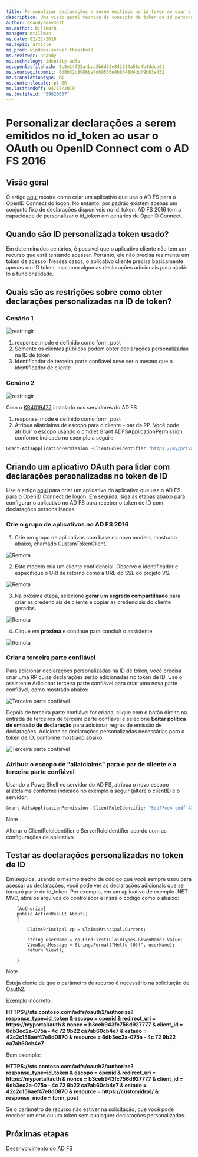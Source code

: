 ```yaml
---
title: Personalizar declarações a serem emitidos no id_token ao usar o OAuth ou OpenID Connect com o AD FS 2016
description: Uma visão geral técnica de conecpts de token de id personalizada no AD FS 2016
author: anandyadavmsft
ms.author: billmath
manager: mtillman
ms.date: 02/22/2018
ms.topic: article
ms.prod: windows-server-threshold
ms.reviewer: anandy
ms.technology: identity-adfs
ms.openlocfilehash: 8c8e14f22a4bca5b6d32e841814a58a4b4ddca01
ms.sourcegitcommit: 0d0b32c8986ba7db9536e0b8648d4ddf9b03e452
ms.translationtype: MT
ms.contentlocale: pt-BR
ms.lasthandoff: 04/17/2019
ms.locfileid: "59820637"
---
```

# <a name="customize-claims-to-be-emitted-in-idtoken-when-using-openid-connect-or-oauth-with-ad-fs-2016"></a>Personalizar declarações a serem emitidos no id_token ao usar o OAuth ou OpenID Connect com o AD FS 2016

## <a name="overview"></a>Visão geral
O artigo [aqui](enabling-openId-connect-with-ad-fs.md) mostra como criar um aplicativo que usa o AD FS para o OpenID Connect do logon. No entanto, por padrão existem apenas um conjunto fixo de declarações disponíveis no id_token. AD FS 2016 tem a capacidade de personalizar o id_token em cenários de OpenID Connect.

## <a name="when-are-custom-id-token-used"></a>Quando são ID personalizada token usado?
Em determinados cenários, é possível que o aplicativo cliente não tem um recurso que está tentando acessar. Portanto, ele não precisa realmente um token de acesso. Nesses casos, o aplicativo cliente precisa basicamente apenas um ID token, mas com algumas declarações adicionais para ajudá-lo a funcionalidade.

## <a name="what-are-the-restrictions-on-getting-custom-claims-in-id-token"></a>Quais são as restrições sobre como obter declarações personalizadas na ID de token?

### <a name="scenario-1"></a>Cenário 1

![restringir](media/Custom-Id-Tokens-in-AD-FS/res1.png)

1.  response_mode é definido como form_post
2.  Somente os clientes públicos podem obter declarações personalizadas na ID de token
3.  Identificador de terceira parte confiável deve ser o mesmo que o identificador de cliente

### <a name="scenario-2"></a>Cenário 2

![restringir](media/Custom-Id-Tokens-in-AD-FS/restrict2.png)

Com o [KB4019472](https://support.microsoft.com/help/4019472/windows-10-update-kb4019472) instalado nos servidores do AD FS
1.  response_mode é definido como form_post
2.  Atribua allatclaims de escopo para o cliente – par da RP.
Você pode atribuir o escopo usando o cmdlet Grant ADFSApplicationPermission conforme indicado no exemplo a seguir:

``` powershell
Grant-AdfsApplicationPermission -ClientRoleIdentifier "https://my/privateclient" -ServerRoleIdentifier "https://rp/fedpassive" -ScopeNames "allatclaims","openid"
```

## <a name="creating-an-oauth-application-to-handle-custom-claims-in-id-token"></a>Criando um aplicativo OAuth para lidar com declarações personalizadas no token de ID
Use o artigo [aqui](Enabling-OpenId-Connect-with-AD-FS-2016.md) para criar um aplicativo do aplicativo que usa o AD FS para o OpenID Connect de logon. Em seguida, siga as etapas abaixo para configurar o aplicativo no AD FS para receber o token de ID com declarações personalizadas.

### <a name="create-the-application-group-in-ad-fs-2016"></a>Crie o grupo de aplicativos no AD FS 2016

1.  Crie um grupo de aplicativos com base no novo modelo, mostrado abaixo, chamado CustomTokenClient.

![Remota](media/Custom-Id-Tokens-in-AD-FS/clientsnap1.png)

2. Este modelo cria um cliente confidencial. Observe o identificador e especifique o URI de retorno como a URL do SSL do projeto VS.

![Remota](media/Custom-Id-Tokens-in-AD-FS/clientsnap2.png)

3.  Na próxima etapa, selecione **gerar um segredo compartilhado** para criar as credenciais de cliente e copiar as credenciais do cliente geradas.

![Remota](media/Custom-Id-Tokens-in-AD-FS/clientsnap3.png)

4. Clique em **próxima** e continue para concluir o assistente.

![Remota](media/Custom-Id-Tokens-in-AD-FS/clientsnap4.png)

### <a name="create-the-relying-party"></a>Criar a terceira parte confiável
Para adicionar declarações personalizadas na ID de token, você precisa criar uma RP cujas declarações serão adicionadas no token de ID. Use o assistente Adicionar terceira parte confiável para criar uma nova parte confiável, como mostrado abaixo:
 
![Terceira parte confiável](media/Custom-Id-Tokens-in-AD-FS/rpsnap1.png)

Depois de terceira parte confiável for criada, clique com o botão direito na entrada de terceiros de terceira parte confiável e selecione **Editar política de emissão de declaração** para adicionar regras de emissão de declarações. Adicione as declarações personalizadas necessárias para o token de ID, conforme mostrado abaixo:

![Terceira parte confiável](media/Custom-Id-Tokens-in-AD-FS/rpsnap2.png)

### <a name="assign-allatclaims-scope-to-the-pair-of-client-and-relying-party"></a>Atribuir o escopo de "allatclaims" para o par de cliente e a terceira parte confiável
Usando o PowerShell no servidor do AD FS, atribua o novo escopo allatclaims conforme indicado no exemplo a seguir (altere o clientID e o servidor:

``` powershell
Grant-AdfsApplicationPermission -ClientRoleIdentifier "5db77ce4-cedf-4319-85f7-cc230b7022e0" -ServerRoleIdentifier "https://customidrp1/" -ScopeNames "allatclaims","openid"
```

>[!NOTE]
>Alterar o ClientRoleIdentifier e ServerRoleIdentifier acordo com as configurações de aplicativo

## <a name="test-the-custom-claims-in-id-token"></a>Testar as declarações personalizadas no token de ID

Em seguida, usando o mesmo trecho de código que você sempre usou para acessar as declarações, você pode ver as declarações adicionais que se tornará parte do id_token.
Por exemplo, em um aplicativo de exemplo .NET MVC, abra os arquivos do controlador e insira o código como o abaixo:


``` code
    [Authorize]
    public ActionResult About()
    {

        ClaimsPrincipal cp = ClaimsPrincipal.Current;

        string userName = cp.FindFirst(ClaimTypes.GivenName).Value;
        ViewBag.Message = String.Format("Hello {0}!", userName);
        return View();

    }

```

>[!NOTE]
>Esteja ciente de que o parâmetro de recurso é necessário na solicitação de Oauth2.
>
>Exemplo incorreto:
>
>**HTTPS&#58;//sts.contoso.com/adfs/oauth2/authorize?response_type=id_token & escopo = openid & redirect_uri = https&#58;//myportal/auth & nonce = b3ceb943fc756d927777 & client_id = 6db3ec2a-075a - 4c 72 9b22 ca7ab60cb4e7 & estado = 42c2c156aef47e8d0870 & resource = 6db3ec2a-075a - 4c 72 9b22 ca7ab60cb4e7**
>
>Bom exemplo:
>
>**HTTPS&#58;//sts.contoso.com/adfs/oauth2/authorize?response_type=id_token & escopo = openid & redirect_uri = https&#58;//myportal/auth & nonce = b3ceb943fc756d927777 & client_id = 6db3ec2a-075a - 4c 72 9b22 ca7ab60cb4e7 & estado = 42c2c156aef47e8d0870 & resource = https&#58;//customidrp1/ & response_mode = form_post**
>
>Se o parâmetro de recurso não estiver na solicitação, que você pode receber um erro ou um token sem quaisquer declarações personalizadas.

## <a name="next-steps"></a>Próximas etapas
[Desenvolvimento do AD FS](../../ad-fs/AD-FS-Development.md)  
